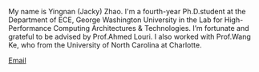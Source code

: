 
My name is Yingnan (Jacky) Zhao. I'm a fourth-year Ph.D.student at the Department of ECE, George Washington University in the Lab for High-Performance Computing Architectures & Technologies. I’m fortunate and grateful to be advised by Prof.Ahmed Louri. I also worked with Prof.Wang Ke, who from the University of North Carolina at Charlotte. 

[Email](yzhao96@gwu.edu)
